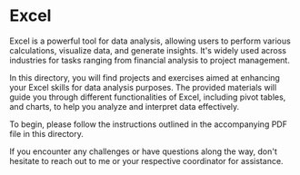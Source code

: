 # Excel

Excel is a powerful tool for data analysis, allowing users to perform various calculations, visualize data, and generate insights. It's widely used across industries for tasks ranging from financial analysis to project management.

In this directory, you will find projects and exercises aimed at enhancing your Excel skills for data analysis purposes. The provided materials will guide you through different functionalities of Excel, including pivot tables, and charts, to help you analyze and interpret data effectively.

To begin, please follow the instructions outlined in the accompanying PDF file in this directory.

If you encounter any challenges or have questions along the way, don't hesitate to reach out to me or your respective coordinator for assistance.


